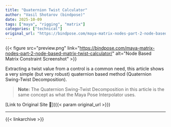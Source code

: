```yaml
---
title: "Quaternion Twist Calculator"
author: "Vasil Shotarov (bindpose)"
date: 2025-10-09
tags: ["maya", "rigging", "matrix"]
categories: ["technical"]
original_url: "https://bindpose.com/maya-matrix-nodes-part-2-node-based-matrix-twist-calculator/"
---
```

{{< figure src="preview.png" link="https://bindpose.com/maya-matrix-nodes-part-2-node-based-matrix-twist-calculator/" alt="Node Based Matrix Constraint Screenshot" >}}

Extracting a twist value from a control is a common need, this article shows a very simple (but very robust) quaternion based method (Quaternion Swing-Twist Decomposition).
> **Note:** The Quaternion Swing-Twist Decomposition in this article is the same concept as what the Maya Pose Interpolator uses.

<!--more-->
[Link to Original Site 🔗]({{< param original_url >}})  
  
---
{{< linkarchive >}}  
